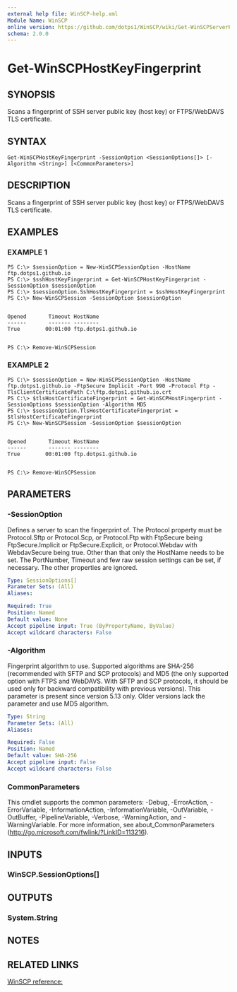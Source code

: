 ```yaml
---
external help file: WinSCP-help.xml
Module Name: WinSCP
online version: https://github.com/dotps1/WinSCP/wiki/Get-WinSCPServerPublicKeyFingerprint
schema: 2.0.0
---
```


# Get-WinSCPHostKeyFingerprint

## SYNOPSIS
Scans a fingerprint of SSH server public key (host key) or FTPS/WebDAVS TLS certificate.

## SYNTAX

```
Get-WinSCPHostKeyFingerprint -SessionOption <SessionOptions[]> [-Algorithm <String>] [<CommonParameters>]
```

## DESCRIPTION
Scans a fingerprint of SSH server public key (host key) or FTPS/WebDAVS TLS certificate.

## EXAMPLES

### EXAMPLE 1
```
PS C:\> $sessionOption = New-WinSCPSessionOption -HostName ftp.dotps1.github.io
PS C:\> $sshHostKeyFingerprint = Get-WinSCPHostKeyFingerprint -SessionOption $sessionOption
PS C:\> $sessionOption.SshHostKeyFingerprint = $sshHostKeyFingerprint
PS C:\> New-WinSCPSession -SessionOption $sessionOption


Opened       Timeout HostName
------       ------- --------
True        00:01:00 ftp.dotps1.github.io


PS C:\> Remove-WinSCPSession
```

### EXAMPLE 2
```
PS C:\> $sessionOption = New-WinSCPSessionOption -HostName ftp.dotps1.github.io -FtpSecure Implicit -Port 990 -Protocol Ftp -TlsClientCertificatePath C:\ftp.dotps1.github.io.crt
PS C:\> $tlsHostCertificateFingerprint = Get-WinSCPHostFingerprint -SessionOptions $sessionOption -Algorithm MD5
PS C:\> $sessionOption.TlsHostCertificateFingerprint = $tlsHostCertificateFingerprint
PS C:\> New-WinSCPSession -SessionOption $sessionOption


Opened       Timeout HostName
------       ------- --------
True        00:01:00 ftp.dotps1.github.io


PS C:\> Remove-WinSCPSession
```

## PARAMETERS

### -SessionOption
Defines a server to scan the fingerprint of.
The Protocol property must be Protocol.Sftp or Protocol.Scp, or Protocol.Ftp with FtpSecure being FtpSecure.Implicit or FtpSecure.Explicit, or Protocol.Webdav with WebdavSecure being true.
Other than that only the HostName needs to be set.
The PortNumber, Timeout and few raw session settings can be set, if necessary.
The other properties are ignored.

```yaml
Type: SessionOptions[]
Parameter Sets: (All)
Aliases:

Required: True
Position: Named
Default value: None
Accept pipeline input: True (ByPropertyName, ByValue)
Accept wildcard characters: False
```

### -Algorithm
Fingerprint algorithm to use.
Supported algorithms are SHA-256 (recommended with SFTP and SCP protocols) and MD5 (the only supported option with FTPS and WebDAVS.
With SFTP and SCP protocols, it should be used only for backward compatibility with previous versions).
This parameter is present since version 5.13 only.
Older versions lack the parameter and use MD5 algorithm.

```yaml
Type: String
Parameter Sets: (All)
Aliases:

Required: False
Position: Named
Default value: SHA-256
Accept pipeline input: False
Accept wildcard characters: False
```

### CommonParameters
This cmdlet supports the common parameters: -Debug, -ErrorAction, -ErrorVariable, -InformationAction, -InformationVariable, -OutVariable, -OutBuffer, -PipelineVariable, -Verbose, -WarningAction, and -WarningVariable. For more information, see about_CommonParameters (http://go.microsoft.com/fwlink/?LinkID=113216).

## INPUTS

### WinSCP.SessionOptions[]

## OUTPUTS

### System.String

## NOTES

## RELATED LINKS

[WinSCP reference:](https://winscp.net/eng/docs/library_session_scanfingerprint)

